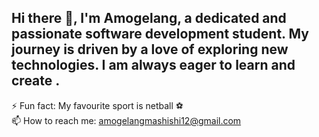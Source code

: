 ## Hi there 👋, I'm Amogelang, a dedicated and passionate software development student. My journey is driven by a love of exploring new technologies. I am always eager to learn and create .

⚡ Fun fact: My favourite sport is netball ⚽<br/>
📫 How to reach me: amogelangmashishi12@gmail.com



